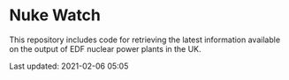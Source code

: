 # Nuke Watch

This repository includes code for retrieving the latest information available on the output of EDF nuclear power plants in the UK.

Last updated: 2021-02-06 05:05